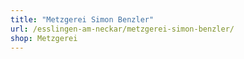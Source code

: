 ```yaml
---
title: "Metzgerei Simon Benzler"
url: /esslingen-am-neckar/metzgerei-simon-benzler/
shop: Metzgerei
---
```

